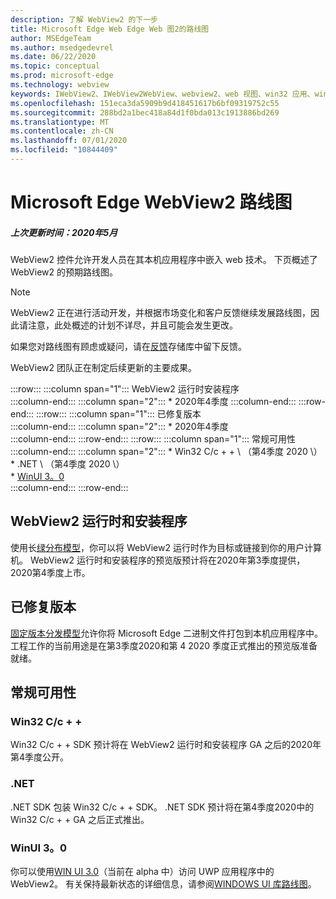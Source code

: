 ```yaml
---
description: 了解 WebView2 的下一步
title: Microsoft Edge Web Edge Web 图2的路线图
author: MSEdgeTeam
ms.author: msedgedevrel
ms.date: 06/22/2020
ms.topic: conceptual
ms.prod: microsoft-edge
ms.technology: webview
keywords: IWebView2、IWebView2WebView、webview2、web 视图、win32 应用、win32、edge、ICoreWebView2、ICoreWebView2Host、浏览器控件、边缘 html
ms.openlocfilehash: 151eca3da5909b9d418451617b6bf09319752c55
ms.sourcegitcommit: 288bd2a1bec418a84d1f0bda013c1913886bd269
ms.translationtype: MT
ms.contentlocale: zh-CN
ms.lasthandoff: 07/01/2020
ms.locfileid: "10844409"
---
```

# Microsoft Edge WebView2 路线图  

##### 上次更新时间：2020年5月  

WebView2 控件允许开发人员在其本机应用程序中嵌入 web 技术。  下页概述了 WebView2 的预期路线图。  

> [!NOTE]
> WebView2 正在进行活动开发，并根据市场变化和客户反馈继续发展路线图，因此请注意，此处概述的计划不详尽，并且可能会发生更改。  

如果您对路线图有顾虑或疑问，请在[反馈][GithubMicrosoftedgeWebviewfeedbackMain]存储库中留下反馈。  

WebView2 团队正在制定后续更新的主要成果。  

:::row:::
   :::column span="1":::
      WebView2 运行时安装程序  
   :::column-end:::
   :::column span="2":::
      *   2020年4季度
   :::column-end:::
:::row-end:::
:::row:::
   :::column span="1":::
      已修复版本  
   :::column-end:::
   :::column span="2":::
      *   2020年4季度  
   :::column-end:::
:::row-end:::
:::row:::
   :::column span="1":::
      常规可用性  
   :::column-end:::
   :::column span="2":::
      *   Win32 C/c + + \ （第4季度 2020 \）  
      *   .NET \ （第4季度 2020 \）  
      *   [WinUI 3。0][GithubMicrosoftUiXamlRoadmap]  
   :::column-end:::
:::row-end:::  

## WebView2 运行时和安装程序  

使用长[绿分布模型][ConceptDistributionEvergreenModel]，你可以将 WebView2 运行时作为目标或链接到你的用户计算机。  WebView2 运行时和安装程序的预览版预计将在2020年第3季度提供，2020第4季度上市。  

## 已修复版本  

[固定版本分发模型][ConceptsDistributionFixedVersionModel]允许你将 Microsoft Edge 二进制文件打包到本机应用程序中。  工程工作的当前用途是在第3季度2020和第 4 2020 季度正式推出的预览版准备就绪。  

## 常规可用性  

### Win32 C/c + +  

Win32 C/c + + SDK 预计将在 WebView2 运行时和安装程序 GA 之后的2020年第4季度公开。  

### .NET  

.NET SDK 包装 Win32 C/c + + SDK。  .NET SDK 预计将在第4季度2020中的 Win32 C/c + + GA 之后正式推出。  

### WinUI 3。0  

你可以使用[WIN UI 3.0][UwpToolkitsWinui3Index]（当前在 alpha 中）访问 UWP 应用程序中的 WebView2。  有关保持最新状态的详细信息，请参阅[WINDOWS UI 库路线图][GithubMicrosoftUiXamlRoadmap]。  

<!-- links -->  

[ConceptDistributionEvergreenModel]: ./concepts/distribution.md#evergreen-distribution-mode "长绿分布模型-使用 WebView2 | 的应用程序分布Microsoft 文档"  
[ConceptsDistributionFixedVersionModel]: ./concepts/distribution.md#fixed-version-distribution-mode "固定版本分布模型-使用 WebView2 | 的应用程序的分发Microsoft 文档"  

[UwpToolkitsWinui3Index]: /uwp/toolkits/winui3/index "Windows UI 库3.0 预览1（五月2020） |Microsoft 文档"  

[GithubMicrosoftedgeWebviewfeedbackMain]: https://github.com/MicrosoftEdge/WebViewFeedback "Web 视图反馈-MicrosoftEdge/WebViewFeedback |GitHub"  

[GithubMicrosoftUiXamlRoadmap]: https://github.com/microsoft/microsoft-ui-xaml/blob/master/docs/roadmap.md "Windows UI 库路线图-microsoft/microsoft-UI-xaml |GitHub"  
